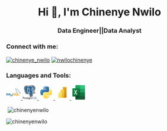 <h1 align="center">Hi 👋, I'm Chinenye Nwilo</h1>
<h3 align="center">Data Engineer||Data Analyst</h3>

<h3 align="left">Connect with me:</h3>
<p align="left">
<a href="https://linkedin.com/in/chinenye_nwilo" target="blank"><img align="center" src="https://raw.githubusercontent.com/rahuldkjain/github-profile-readme-generator/master/src/images/icons/Social/linked-in-alt.svg" alt="chinenye_nwilo" height="30" width="40" /></a>
<a href="https://www.hackerrank.com/nwilochinenye" target="blank"><img align="center" src="https://raw.githubusercontent.com/rahuldkjain/github-profile-readme-generator/master/src/images/icons/Social/hackerrank.svg" alt="nwilochinenye" height="30" width="40" /></a>
</p>

<h3 align="left">Languages and Tools:</h3>
<p align="left"> <a href="https://www.mysql.com/" target="_blank" rel="noreferrer"> <img src="https://raw.githubusercontent.com/devicons/devicon/master/icons/mysql/mysql-original-wordmark.svg" alt="mysql" width="40" height="40"/> </a> <a href="https://www.postgresql.org" target="_blank" rel="noreferrer"> <img src="https://raw.githubusercontent.com/devicons/devicon/master/icons/postgresql/postgresql-original-wordmark.svg" alt="postgresql" width="40" height="40"/> </a> <a href="https://www.python.org" target="_blank" rel="noreferrer"> <img src="https://raw.githubusercontent.com/devicons/devicon/master/icons/python/python-original.svg" alt="python" width="40" height="40"/> </a> <a href="https://app.powerbi.com/" target="_blank" rel="noreferrer"> <img src="https://github.com/chinenyenwilo/chinenyenwilo/blob/main/images.jpg" alt="Power Bi" width="40" height="40"/> </a> <a href="https://www.microsoft.com/en-us/microsoft-365/excel" target="_blank" rel="noreferrer"> <img src="https://github.com/chinenyenwilo/chinenyenwilo/blob/main/download.jpg" alt="Excel" width="40" height="40"/> </a> </p>

<p>&nbsp;<img align="center" src="https://github-readme-stats.vercel.app/api?username=chinenyenwilo&show_icons=true&locale=en" alt="chinenyenwilo" /></p><p><img align="left" src="https://github-readme-stats.vercel.app/api/top-langs?username=chinenyenwilo&show_icons=true&locale=en&layout=compact" alt="chinenyenwilo" /></p>
